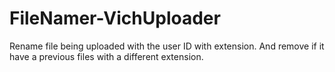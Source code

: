 # FileNamer-VichUploader
Rename file being uploaded with the user ID with extension. And remove if it have a previous files with a different extension.
